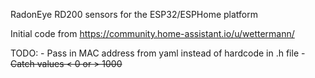 RadonEye RD200 sensors for the ESP32/ESPHome platform

Initial code from https://community.home-assistant.io/u/wettermann/

TODO: 
    - Pass in MAC address from yaml instead of hardcode in .h file
    - ~~Catch values < 0 or > 1000~~